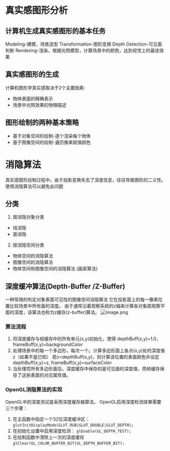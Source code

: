 # 真实感图形分析
## 计算机生成真实感图形的基本任务
Modeling-建模，场景造型
Transformation-图形变换
Depth Detection-可见面判断
Rendering-渲染，根据光照模型，计算场景中的颜色，达到视觉上的最佳效果
## 真实感图形的生成
计算机图形学真实感取决于2个主要因素:
- 物体表面的精确表示
- 场景中光照效果的物理描述
## 图形绘制的两种基本策略
- 基于对象空间的绘制-逐个渲染每个物体
- 基于图像空间的绘制-遍历像素赋值颜色
# 消隐算法
真实感图形绘制过程中，由于投影变换失去了深度信息，往往导致图形的二义性。
使用消隐算法可以避免此问题
## 分类
1. 按消隐对象分类
- 线消隐
- 面消隐
2. 按消隐空间分类
- 物体空间的消隐算法 
- 图像空间的消隐算法
- 物体空间和图像空间的消隐算法 (画家算法) 
## 深度缓冲算法(Depth-Buffer /Z-Buffer)
一种常用的判定对象表面可见性的图像空间消隐算法
它在投影面上的每一像素位置比较场景中所有面的深度。
由于通常沿着观察系统的z轴来计算各对象距观察平面的深度，该算法也称为z缓存(z-buffer)算法。
![image.png](https://cdn.jsdelivr.net/gh/BlackJack0083/image@main/img/20240516082956.png)
### 算法流程
1. 将深度缓存与帧缓存中的所有单元(x,y)初始化，使得 depthBuff(x,y)=1.0， frameBuff(x,y)=backgroundColor
2. 处理场景中的每一个多边形，每次一个。计算多边形面上各点(x,y)处的深度值z（如果不是已知）
若z<depthBuff(x,y)，则计算该位置的表面颜色并设定 depthBuff(x,y)=z, frameBuff(x,y)=surfaceColor
3. 当处理完所有多边形面后，深度缓存中保存的是可见面的深度值，而帧缓存保存了这些表面的对应属性值。
### OpenGL消隐算法的实现
OpenGL中的深度测试是采用深度缓存器算法。
OpenGL启用深度检测效果需要三个步骤：
1. 在主函数中指定一个32位深度缓冲区：`glutInitDisplayMode(GLUT_RGB|GLUT_DOUBLE|GLUT_DEPTH);`
2. 在初始化设置中启用深度检测： `glEnable(GL_DEPTH_TEST);` 
3. 在绘制函数中清除上一次的深度缓存`glClear(GL_COLOR_BUFFER_BIT|GL_DEPTH_BUFFER_BIT);`

